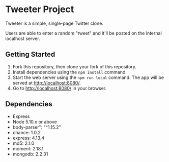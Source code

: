 # Tweeter Project

Tweeter is a simple, single-page Twitter clone.

Users are able to enter a random "tweet" and it'll be posted on the internal localhost server.

## Getting Started

1. Fork this repository, then clone your fork of this repository.
2. Install dependencies using the `npm install` command.
3. Start the web server using the `npm run local` command. The app will be served at <http://localhost:8080/>.
4. Go to <http://localhost:8080/> in your browser.

## Dependencies

- Express
- Node 5.10.x or above
- body-parser": "^1.15.2"
- chance: 1.0.2
- express: 4.13.4
- md5: 2.1.0
- moment: 2.18.1
- mongodb: 2.2.31
